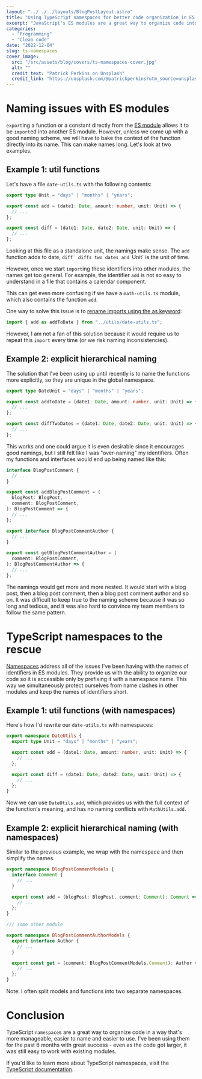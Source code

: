 ```yaml
---
layout: "../../../layouts/BlogPostLayout.astro"
title: "Using TypeScript namespaces for better code organization in ES modules"
excerpt: "JavaScript's ES modules are a great way to organize code into separate files and keep the code clean. I have noticed however that as projects get larger, it gets harder and harder to keep mental track of the code and assign proper names to identifiers. In this blog post, I present TypeScript namespaces as one of the solutions to this problem."
categories:
  - "Programming"
  - "Clean code"
date: "2022-12-04"
slug: ts-namespaces
cover_image:
  src: "/src/assets/blog/covers/ts-namespaces-cover.jpg"
  alt: ""
  credit_text: "Patrick Perkins on Unsplash"
  credit_link: "https://unsplash.com/@patrickperkins?utm_source=unsplash&utm_medium=referral&utm_content=creditCopyText"
---
```


# Naming issues with ES modules

`export`ing a function or a constant directly from the [ES module](https://developer.mozilla.org/en-US/docs/Web/JavaScript/Guide/Modules) allows it to be `import`ed into another ES module. However, unless we come up with a good naming scheme, we will have to bake the context of the function directly into its name. This can make names long. Let's look at two examples.

## Example 1: util functions

Let's have a file `date-utils.ts` with the following contents:

```ts
export type Unit = "days" | "months" | "years";

export const add = (date1: Date, amount: number, unit: Unit) => {
  // ...
};

export const diff = (date1: Date, date2: Date, unit: Unit) => {
  // ...
};
```

Looking at this file as a standalone unit, the namings make sense. The `add` function adds to date, `diff˙ diffs two dates and `Unit` is the unit of time.

However, once we start `import`ing these identifiers into other modules, the names get too general. For example, the identifier `add` is not so easy to understand in a file that contains a calendar component.

This can get even more confusing if we have a `math-utils.ts` module, which also contains the function `add`.

One way to solve this issue is to [rename imports using the as keyword](https://developer.mozilla.org/en-US/docs/Web/JavaScript/Guide/Modules#renaming_imports_and_exports):

```ts
import { add as addToDate } from "../utils/date-utils.ts";
```

However, I am not a fan of this solution because it would require us to repeat this `import` every time (or we risk naming inconsistencies).

## Example 2: explicit hierarchical naming

The solution that I've been using up until recently is to name the functions more explicitly, so they are unique in the global namespace.

```ts
export type DateUnit = "days" | "months" | "years";

export const addToDate = (date1: Date, amount: number, unit: Unit) => {
  // ...
};

export const diffTwoDates = (date1: Date, date2: Date, unit: Unit) => {
  // ...
};
```

This works and one could argue it is even desirable since it encourages good namings, but I still felt like I was "over-naming" my identifiers. Often my functions and interfaces would end up being named like this:

```ts
interface BlogPostComment {
  // ...
}

export const addBlogPostComment = (
  blogPost: BlogPost,
  comment: BlogPostComment,
): BlogPostComment => {
  // ...
};

export interface BlogPostCommentAuthor {
  // ...
}

export const getBlogPostCommentAuthor = (
  comment: BlogPostComment,
): BlogPostCommentAuthor => {
  // ...
};
```

The namings would get more and more nested. It would start with a blog post, then a blog post comment, then a blog post comment author and so on. It was difficult to keep true to the naming scheme because it was so long and tedious, and it was also hard to convince my team members to follow the same pattern.

# TypeScript namespaces to the rescue

[Namespaces](https://www.typescriptlang.org/docs/handbook/namespaces.html) address all of the issues I've been having with the names of identifiers in ES modules. They provide us with the ability to organize our code so it is accessible only by prefixing it with a namespace name. This way we simultaneously protect ourselves from name clashes in other modules and keep the names of identifiers short.

## Example 1: util functions (with namespaces)

Here's how I'd rewrite our `date-utils.ts` with namespaces:

```ts
export namespace DateUtils {
  export type Unit = "days" | "months" | "years";

  export const add = (date1: Date, amount: number, unit: Unit) => {
    // ...
  };

  export const diff = (date1: Date, date2: Date, unit: Unit) => {
    // ...
  };
}
```

Now we can use `DateUtils.add`, which provides us with the full context of the function's meaning, and has no naming conflicts with `MathUtils.add`.

## Example 2: explicit hierarchical naming (with namespaces)

Similar to the previous example, we wrap with the namespace and then simplify the names.

```ts
export namespace BlogPostCommentModels {
  interface Comment {
    // ...
  }

  export const add = (blogPost: BlogPost, comment: Comment): Comment => {
    // ...
  };
}

/// some other module

export namespace BlogPostCommentAuthorModels {
  export interface Author {
    // ...
  }

  export const get = (comment: BlogPostCommentModels.Comment): Author => {
    // ...
  };
}
```

Note: I often split models and functions into two separate namespaces.

# Conclusion

TypeScript `namespace`s are a great way to organize code in a way that's more manageable, easier to name and easier to use. I've been using them for the past 6 months with great success - even as the code got larger, it was still easy to work with existing modules.

If you'd like to learn more about TypeScript namespaces, visit the [TypeScript documentation](https://www.typescriptlang.org/docs/handbook/namespaces.html#splitting-across-files).
